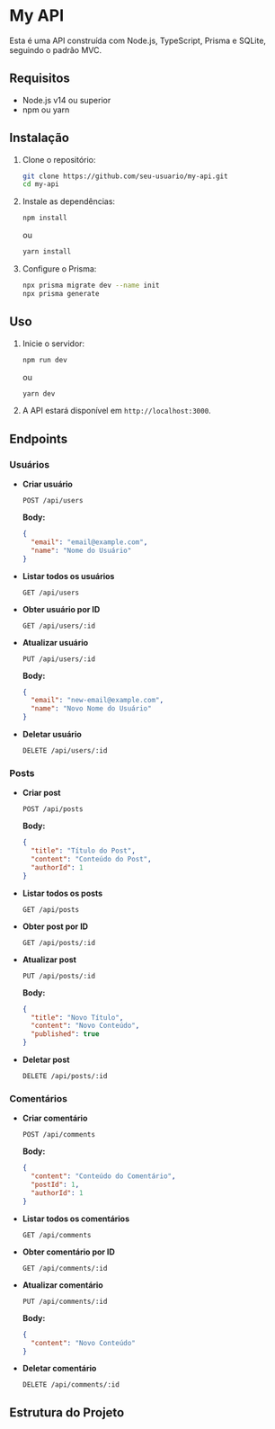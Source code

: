 # My API

Esta é uma API construída com Node.js, TypeScript, Prisma e SQLite, seguindo o padrão MVC.

## Requisitos

- Node.js v14 ou superior
- npm ou yarn

## Instalação

1. Clone o repositório:

    ```bash
    git clone https://github.com/seu-usuario/my-api.git
    cd my-api
    ```

2. Instale as dependências:

    ```bash
    npm install
    ```

    ou

    ```bash
    yarn install
    ```

3. Configure o Prisma:

    ```bash
    npx prisma migrate dev --name init
    npx prisma generate
    ```

## Uso

1. Inicie o servidor:

    ```bash
    npm run dev
    ```

    ou

    ```bash
    yarn dev
    ```

2. A API estará disponível em `http://localhost:3000`.

## Endpoints

### Usuários

- **Criar usuário**

    ```
    POST /api/users
    ```

    **Body:**
    ```json
    {
      "email": "email@example.com",
      "name": "Nome do Usuário"
    }
    ```

- **Listar todos os usuários**

    ```
    GET /api/users
    ```

- **Obter usuário por ID**

    ```
    GET /api/users/:id
    ```

- **Atualizar usuário**

    ```
    PUT /api/users/:id
    ```

    **Body:**
    ```json
    {
      "email": "new-email@example.com",
      "name": "Novo Nome do Usuário"
    }
    ```

- **Deletar usuário**

    ```
    DELETE /api/users/:id
    ```

### Posts

- **Criar post**

    ```
    POST /api/posts
    ```

    **Body:**
    ```json
    {
      "title": "Título do Post",
      "content": "Conteúdo do Post",
      "authorId": 1
    }
    ```

- **Listar todos os posts**

    ```
    GET /api/posts
    ```

- **Obter post por ID**

    ```
    GET /api/posts/:id
    ```

- **Atualizar post**

    ```
    PUT /api/posts/:id
    ```

    **Body:**
    ```json
    {
      "title": "Novo Título",
      "content": "Novo Conteúdo",
      "published": true
    }
    ```

- **Deletar post**

    ```
    DELETE /api/posts/:id
    ```

### Comentários

- **Criar comentário**

    ```
    POST /api/comments
    ```

    **Body:**
    ```json
    {
      "content": "Conteúdo do Comentário",
      "postId": 1,
      "authorId": 1
    }
    ```

- **Listar todos os comentários**

    ```
    GET /api/comments
    ```

- **Obter comentário por ID**

    ```
    GET /api/comments/:id
    ```

- **Atualizar comentário**

    ```
    PUT /api/comments/:id
    ```

    **Body:**
    ```json
    {
      "content": "Novo Conteúdo"
    }
    ```

- **Deletar comentário**

    ```
    DELETE /api/comments/:id
    ```

## Estrutura do Projeto

